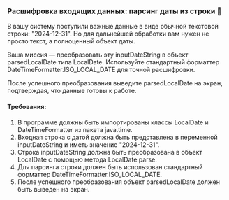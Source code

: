
### Расшифровка входящих данных: парсинг даты из строки 📝

В вашу систему поступили важные данные в виде обычной текстовой строки: "2024-12-31". Но для дальнейшей обработки вам нужен не просто текст, а полноценный объект даты.

Ваша миссия — преобразовать эту inputDateString в объект parsedLocalDate типа LocalDate. Используйте стандартный форматтер DateTimeFormatter.ISO_LOCAL_DATE для точной расшифровки.

После успешного преобразования выведите parsedLocalDate на экран, подтверждая, что данные готовы к работе.

#### Требования:
1. В программе должны быть импортированы классы LocalDate и DateTimeFormatter из пакета java.time.
2. Входная строка с датой должна быть представлена в переменной inputDateString и иметь значение "2024-12-31".
3. Строка inputDateString должна быть преобразована в объект LocalDate с помощью метода LocalDate.parse.
4. Для парсинга строки должен быть использован стандартный форматтер DateTimeFormatter.ISO_LOCAL_DATE.
5. После успешного преобразования объект parsedLocalDate должен быть выведен на экран.